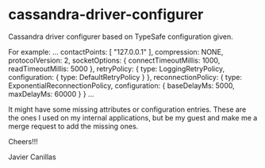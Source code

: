 cassandra-driver-configurer
===========================

Cassandra driver configurer based on TypeSafe configuration given.

For example:
...
contactPoints: [
    "127.0.0.1"
    ],
compression: NONE,
protocolVersion: 2,
socketOptions: {
    connectTimeoutMillis: 1000,
    readTimeoutMillis: 5000
},
retryPolicy: {
    type: LoggingRetryPolicy,
    configuration: {
        type: DefaultRetryPolicy
    }
},
reconnectionPolicy: {
    type: ExponentialReconnectionPolicy,
    configuration: {
        baseDelayMs: 5000,
        maxDelayMs: 60000
    }
}
...

It might have some missing attributes or configuration entries.
These are the ones I used on my internal applications, but be my guest and make me a merge request to add the missing ones.

Cheers!!!

Javier Canillas
